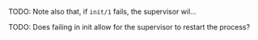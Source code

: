 
TODO: Note also that, if `init/1` fails, the supervisor wil...

TODO: Does failing in init allow for the supervisor to restart the process?
